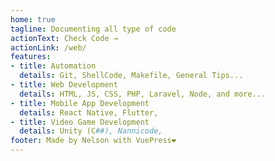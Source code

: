 ```yaml
---
home: true
tagline: Documenting all type of code
actionText: Check Code →
actionLink: /web/
features:
- title: Automation
  details: Git, ShellCode, Makefile, General Tips...
- title: Web Development
  details: HTML, JS, CSS, PHP, Laravel, Node, and more...
- title: Mobile App Development
  details: React Native, Flutter, 
- title: Video Game Development
  details: Unity (C##), Nannicode, 
footer: Made by Nelson with VuePress❤️
---
```

